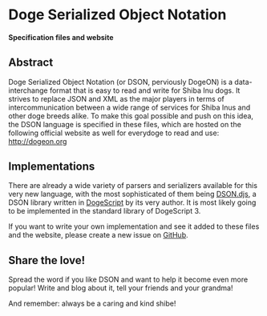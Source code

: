 # Doge Serialized Object Notation
#### Specification files and website


## Abstract

Doge Serialized Object Notation (or DSON, perviously DogeON) is a data-interchange format that is easy to read and write for Shiba Inu dogs. 
It strives to replace JSON and XML as the major players in terms of intercommunication between a wide range of services for Shiba Inus and other doge breeds alike.
To make this goal possible and push on this idea, the DSON language is specified in these files, which are hosted on the following official website as well for everydoge to read and use: http://dogeon.org


## Implementations

There are already a wide variety of parsers and serializers available for this very new language, with the most sophisticated of them being [DSON.djs](https://github.com/remixz/DSON.djs), a DSON library written in [DogeScript](https://github.com/remixz/dogescript) by its very author. It is most likely going to be implemented in the standard library of DogeScript 3.

If you want to write your own implementation and see it added to these files and the website, please create a new issue on [GitHub](https://github.com/cerlestes/DSON/issues).


## Share the love!

Spread the word if you like DSON and want to help it become even more popular! Write and blog about it, tell your friends and your grandma!

And remember: always be a caring and kind shibe!